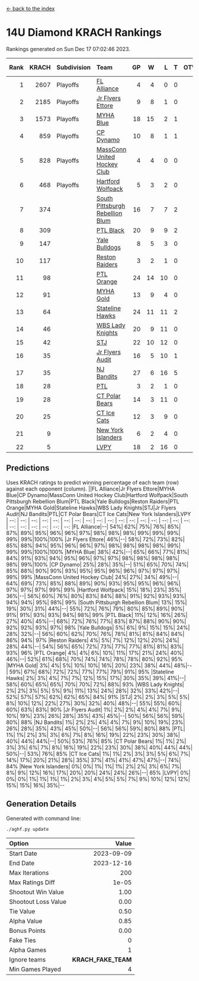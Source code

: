[<- back to the index](readme.md)
# 14U Diamond KRACH Rankings
Rankings generated on Sun Dec 17 07:02:46 2023.

Rank|KRACH|Subdivision|Team|GP|W|L|T|OTW|OTL|SoS|Exp Wins|Win Diff
---:|---:|:---|:---|---:|---:|---:|---:|---:|---:|---:|---:|---:
1|2607|Playoffs|[FL Alliance](https://gamesheetstats.com/seasons/3663/teams/156905/schedule)|4|4|0|0|0|0|85|4.8|-0.0
2|2185|Playoffs|[Jr Flyers Ettore](https://gamesheetstats.com/seasons/3663/teams/140817/schedule)|9|8|1|0|0|1|340|8.8|-0.0
3|1573|Playoffs|[MYHA Blue](https://gamesheetstats.com/seasons/3663/teams/140816/schedule)|18|15|2|1|2|0|332|16.4|0.0
4|859|Playoffs|[CP Dynamo](https://gamesheetstats.com/seasons/3663/teams/140823/schedule)|10|8|1|1|0|0|242|9.4|0.0
5|828|Playoffs|[MassConn United Hockey Club](https://gamesheetstats.com/seasons/3663/teams/140810/schedule)|4|4|0|0|0|0|26|4.9|0.0
6|468|Playoffs|[Hartford Wolfpack](https://gamesheetstats.com/seasons/3663/teams/140814/schedule)|5|3|2|0|0|1|440|3.8|-0.0
7|374||[South Pittsburgh Rebellion Blum](https://gamesheetstats.com/seasons/3663/teams/140812/schedule)|16|7|7|2|0|0|771|8.9|0.0
8|309||[PTL Black](https://gamesheetstats.com/seasons/3663/teams/140815/schedule)|20|9|9|2|0|0|802|10.8|-0.0
9|147||[Yale Bulldogs](https://gamesheetstats.com/seasons/3663/teams/156906/schedule)|8|5|3|0|1|0|118|5.9|0.0
10|117||[Reston Raiders](https://gamesheetstats.com/seasons/3663/teams/140829/schedule)|3|2|1|0|0|0|108|2.9|0.0
11|98||[PTL Orange](https://gamesheetstats.com/seasons/3663/teams/140821/schedule)|24|14|10|0|1|1|189|14.9|0.0
12|91||[MYHA Gold](https://gamesheetstats.com/seasons/3663/teams/140824/schedule)|13|9|4|0|0|1|48|9.9|0.0
13|64||[Stateline Hawks](https://gamesheetstats.com/seasons/3663/teams/140813/schedule)|24|11|11|2|1|1|238|12.9|0.0
14|46||[WBS Lady Knights](https://gamesheetstats.com/seasons/3663/teams/140825/schedule)|20|9|11|0|0|0|317|9.9|0.0
15|42||[STJ](https://gamesheetstats.com/seasons/3663/teams/140822/schedule)|22|10|12|0|1|0|157|10.9|0.0
16|35||[Jr Flyers Audit](https://gamesheetstats.com/seasons/3663/teams/140819/schedule)|16|5|10|1|0|0|156|6.4|0.0
17|35||[NJ Bandits](https://gamesheetstats.com/seasons/3663/teams/140828/schedule)|27|6|16|5|0|0|439|9.4|0.0
18|28||[PTL](https://gamesheetstats.com/seasons/3663/teams/140827/schedule)|3|2|1|0|0|0|16|2.9|0.0
19|28||[CT Polar Bears](https://gamesheetstats.com/seasons/3663/teams/140818/schedule)|14|3|11|0|0|0|481|3.9|0.0
20|25||[CT Ice Cats](https://gamesheetstats.com/seasons/3663/teams/140826/schedule)|12|3|9|0|0|1|303|3.9|0.0
21|9||[New York Islanders](https://gamesheetstats.com/seasons/3663/teams/140832/schedule)|6|2|4|0|0|0|29|2.9|0.0
22|5||[LVPY](https://gamesheetstats.com/seasons/3663/teams/140820/schedule)|18|2|16|0|0|0|47|2.9|0.0

## Predictions
Uses KRACH ratings to predict winning percentage of each team (row) against each opponent (column).
||FL Alliance|Jr Flyers Ettore|MYHA Blue|CP Dynamo|MassConn United Hockey Club|Hartford Wolfpack|South Pittsburgh Rebellion Blum|PTL Black|Yale Bulldogs|Reston Raiders|PTL Orange|MYHA Gold|Stateline Hawks|WBS Lady Knights|STJ|Jr Flyers Audit|NJ Bandits|PTL|CT Polar Bears|CT Ice Cats|New York Islanders|LVPY
| --: | --: | --: | --: | --: | --: | --: | --: | --: | --: | --: | --: | --: | --: | --: | --: | --: | --: | --: | --: | --: | --: | --: 
|FL Alliance|--| 54%| 62%| 75%| 76%| 85%| 87%| 89%| 95%| 96%| 96%| 97%| 98%| 98%| 98%| 99%| 99%| 99%| 99%| 99%|100%|100%
|Jr Flyers Ettore| 46%|--| 58%| 72%| 73%| 82%| 85%| 88%| 94%| 95%| 96%| 96%| 97%| 98%| 98%| 98%| 98%| 99%| 99%| 99%|100%|100%
|MYHA Blue| 38%| 42%|--| 65%| 66%| 77%| 81%| 84%| 91%| 93%| 94%| 95%| 96%| 97%| 97%| 98%| 98%| 98%| 98%| 98%| 99%|100%
|CP Dynamo| 25%| 28%| 35%|--| 51%| 65%| 70%| 74%| 85%| 88%| 90%| 90%| 93%| 95%| 95%| 96%| 96%| 97%| 97%| 97%| 99%| 99%
|MassConn United Hockey Club| 24%| 27%| 34%| 49%|--| 64%| 69%| 73%| 85%| 88%| 89%| 90%| 93%| 95%| 95%| 96%| 96%| 97%| 97%| 97%| 99%| 99%
|Hartford Wolfpack| 15%| 18%| 23%| 35%| 36%|--| 56%| 60%| 76%| 80%| 83%| 84%| 88%| 91%| 92%| 93%| 93%| 94%| 94%| 95%| 98%| 99%
|South Pittsburgh Rebellion Blum| 13%| 15%| 19%| 30%| 31%| 44%|--| 55%| 72%| 76%| 79%| 80%| 85%| 89%| 90%| 91%| 91%| 93%| 93%| 94%| 98%| 99%
|PTL Black| 11%| 12%| 16%| 26%| 27%| 40%| 45%|--| 68%| 72%| 76%| 77%| 83%| 87%| 88%| 90%| 90%| 92%| 92%| 93%| 97%| 98%
|Yale Bulldogs|  5%|  6%|  9%| 15%| 15%| 24%| 28%| 32%|--| 56%| 60%| 62%| 70%| 76%| 78%| 81%| 81%| 84%| 84%| 86%| 94%| 97%
|Reston Raiders|  4%|  5%|  7%| 12%| 12%| 20%| 24%| 28%| 44%|--| 54%| 56%| 65%| 72%| 73%| 77%| 77%| 81%| 81%| 83%| 93%| 96%
|PTL Orange|  4%|  4%|  6%| 10%| 11%| 17%| 21%| 24%| 40%| 46%|--| 52%| 61%| 68%| 70%| 74%| 74%| 78%| 78%| 80%| 92%| 95%
|MYHA Gold|  3%|  4%|  5%| 10%| 10%| 16%| 20%| 23%| 38%| 44%| 48%|--| 59%| 67%| 68%| 72%| 72%| 77%| 77%| 79%| 91%| 95%
|Stateline Hawks|  2%|  3%|  4%|  7%|  7%| 12%| 15%| 17%| 30%| 35%| 39%| 41%|--| 58%| 60%| 65%| 65%| 70%| 70%| 72%| 88%| 93%
|WBS Lady Knights|  2%|  2%|  3%|  5%|  5%|  9%| 11%| 13%| 24%| 28%| 32%| 33%| 42%|--| 52%| 57%| 57%| 62%| 62%| 65%| 84%| 91%
|STJ|  2%|  2%|  3%|  5%|  5%|  8%| 10%| 12%| 22%| 27%| 30%| 32%| 40%| 48%|--| 55%| 55%| 60%| 60%| 63%| 83%| 90%
|Jr Flyers Audit|  1%|  2%|  2%|  4%|  4%|  7%|  9%| 10%| 19%| 23%| 26%| 28%| 35%| 43%| 45%|--| 50%| 56%| 56%| 59%| 80%| 88%
|NJ Bandits|  1%|  2%|  2%|  4%|  4%|  7%|  9%| 10%| 19%| 23%| 26%| 28%| 35%| 43%| 45%| 50%|--| 56%| 56%| 59%| 80%| 88%
|PTL|  1%|  1%|  2%|  3%|  3%|  6%|  7%|  8%| 16%| 19%| 22%| 23%| 30%| 38%| 40%| 44%| 44%|--| 50%| 53%| 76%| 85%
|CT Polar Bears|  1%|  1%|  2%|  3%|  3%|  6%|  7%|  8%| 16%| 19%| 22%| 23%| 30%| 38%| 40%| 44%| 44%| 50%|--| 53%| 76%| 85%
|CT Ice Cats|  1%|  1%|  2%|  3%|  3%|  5%|  6%|  7%| 14%| 17%| 20%| 21%| 28%| 35%| 37%| 41%| 41%| 47%| 47%|--| 74%| 84%
|New York Islanders|  0%|  0%|  1%|  1%|  1%|  2%|  2%|  3%|  6%|  7%|  8%|  9%| 12%| 16%| 17%| 20%| 20%| 24%| 24%| 26%|--| 65%
|LVPY|  0%|  0%|  0%|  1%|  1%|  1%|  1%|  2%|  3%|  4%|  5%|  5%|  7%|  9%| 10%| 12%| 12%| 15%| 15%| 16%| 35%|--

## Generation Details

Generated with command line:
```
./aghf.py update
```

| Option | Value |
| :----- | ----: |
| Start Date | 2023-09-09 |
| End Date | 2023-12-16 |
| Max Iterations | 200 |
| Max Ratings Diff | 1e-05 |
| Shootout Win Value | 1.00 |
| Shootout Loss Value | 0.00 |
| Tie Value | 0.50 |
| Alpha Value | 0.85 |
| Bonus Points | 0.00 |
| Fake Ties | 0 |
| Alpha Games | 1 |
| Ignore teams | __KRACH_FAKE_TEAM__ |
| Min Games Played | 4 |

